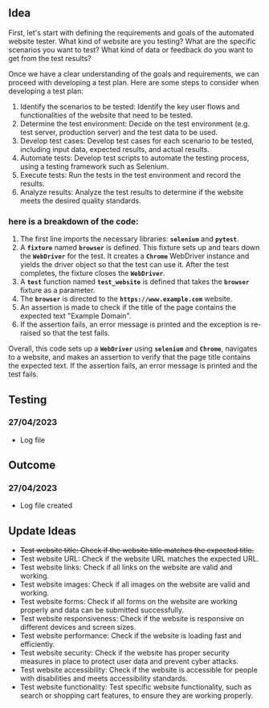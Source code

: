 ## Idea

First, let's start with defining the requirements and goals of the automated website tester. What kind of website are you testing? What are the specific scenarios you want to test? What kind of data or feedback do you want to get from the test results?

Once we have a clear understanding of the goals and requirements, we can proceed with developing a test plan. Here are some steps to consider when developing a test plan:

1. Identify the scenarios to be tested: Identify the key user flows and functionalities of the website that need to be tested.
2. Determine the test environment: Decide on the test environment (e.g. test server, production server) and the test data to be used.
3. Develop test cases: Develop test cases for each scenario to be tested, including input data, expected results, and actual results.
4. Automate tests: Develop test scripts to automate the testing process, using a testing framework such as Selenium.
5. Execute tests: Run the tests in the test environment and record the results.
6. Analyze results: Analyze the test results to determine if the website meets the desired quality standards.

### here is a breakdown of the code: ###

1. The first line imports the necessary libraries: **`selenium`** and **`pytest`**.
2. A **`fixture`** named **`browser`** is defined. This fixture sets up and tears down the **`WebDriver`** for the test. It creates a **`Chrome`** WebDriver instance and yields the driver object so that the test can use it. After the test completes, the fixture closes the **`WebDriver`**.
3. A **`test`** function named **`test_website`** is defined that takes the **`browser`** fixture as a parameter.
4. The **`browser`** is directed to the **`https://www.example.com`** website.
5. An assertion is made to check if the title of the page contains the expected text "Example Domain".
6. If the assertion fails, an error message is printed and the exception is re-raised so that the test fails.

Overall, this code sets up a **`WebDriver`** using **`selenium`** and **`Chrome`**, navigates to a website, and makes an assertion to verify that the page title contains the expected text. If the assertion fails, an error message is printed and the test fails.

## Testing

### 27/04/2023 ###

- Log file 

## Outcome

### 27/04/2023 ###

- Log file created

## Update Ideas

- ~~Test website title: Check if the website title matches the expected title.~~
- Test website URL: Check if the website URL matches the expected URL.
- Test website links: Check if all links on the website are valid and working.
- Test website images: Check if all images on the website are valid and working.
- Test website forms: Check if all forms on the website are working properly and data can be submitted successfully.
- Test website responsiveness: Check if the website is responsive on different devices and screen sizes.
- Test website performance: Check if the website is loading fast and efficiently.
- Test website security: Check if the website has proper security measures in place to protect user data and prevent cyber attacks.
- Test website accessibility: Check if the website is accessible for people with disabilities and meets accessibility standards.
- Test website functionality: Test specific website functionality, such as search or shopping cart features, to ensure they are working properly.